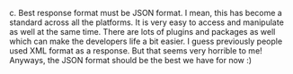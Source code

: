 c. Best response format must be JSON format. I mean, this has become a standard across all the platforms. It is very easy to access and manipulate as well at the same time. There are lots of plugins and packages as well which can make the developers life a bit easier. I guess previously people used XML format as a response. But that seems very horrible to me! Anyways, the JSON format should be the best we have for now :) 
